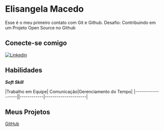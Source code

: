 
# Elisangela Macedo

Esse é o meu primeiro contato com Git e Github.
Desafio: Contribuindo em um Projeto Open Source no Github



## Conecte-se comigo

 [![Linkedin](https://img.shields.io/badge/LinkedIn-0077B5?style=for-the-badge&logo=linkedin&logoColor=white)](https://www.linkedin.com/in/macedoelisangela/)
  

## Habilidades

***Soft Skill***


|Trabalho em Equipe| Comunicação|Gerenciamento do Tempo|
|------------------||------------|---------------------|



## Meus Projetos

[GitHub](https://github.com/DioElisangela/dio-resumos-git-e-github)
